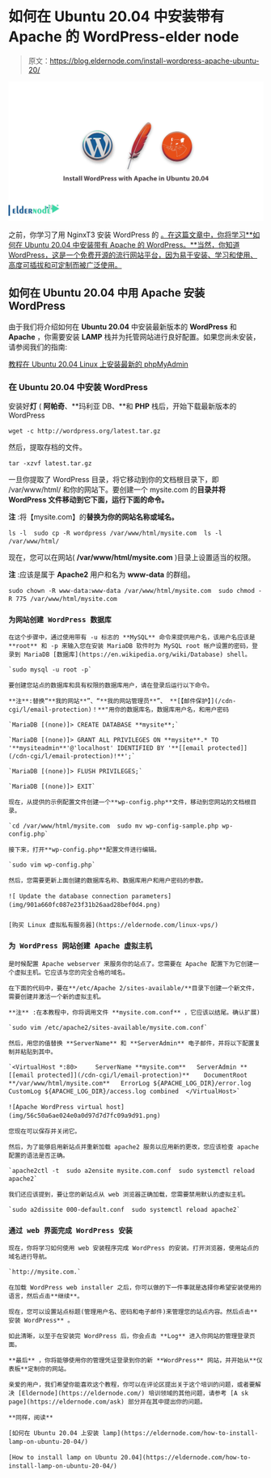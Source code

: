 # 如何在 Ubuntu 20.04 中安装带有 Apache 的 WordPress-elder node

> 原文：<https://blog.eldernode.com/install-wordpress-apache-ubuntu-20/>

![How to install WordPress with Apache in Ubuntu 20.04](img/8058877897f1dca9173bfb7ae5cba736.png)

之前，你学习了用 NginxT3 安装 WordPress 的 [。在这篇文章中，你将学习**如何在 Ubuntu 20.04 中安装带有 Apache 的 WordPress。**当然，你知道 WordPress，这是一个免费开源的流行网站平台，因为易于安装、学习和使用、高度可插拔和可定制而被广泛使用。](https://eldernode.com/wordpress-installation-nginx-ubuntu20/)

## 如何在 Ubuntu 20.04 中用 Apache 安装 WordPress

由于我们将介绍如何在 **Ubuntu 20.04** 中安装最新版本的 **WordPress** 和 **Apache** ，你需要安装 **LAMP** 栈并为托管网站进行良好配置。如果您尚未安装，请参阅我们的指南:

[教程在 Ubuntu 20.04 Linux 上安装最新的 phpMyAdmin](https://eldernode.com/install-the-latest-phpmyadmin-on-ubuntu-20/)

### 在 Ubuntu 20.04 中安装 WordPress

安装好**灯** ( **阿帕奇**、**玛利亚 DB、**和 **PHP** 栈后，开始下载最新版本的 WordPress

```
wget -c http://wordpress.org/latest.tar.gz 
```

然后，提取存档的文件。

```
tar -xzvf latest.tar.gz
```

一旦你提取了 WordPress 目录，将它移动到你的文档根目录下，即 /var/www/html/ 和你的网站下。要创建一个 mysite.com 的**目录并将 WordPress 文件移动到它下面，运行下面的命令。**

**注** :将【mysite.com】的**替换为你的网站名称或域名。**

```
ls -l  sudo cp -R wordpress /var/www/html/mysite.com  ls -l /var/www/html/
```

现在，您可以在网站( **/var/www/html/mysite.com** )目录上设置适当的权限。

**注** :应该是属于 **Apache2** 用户和名为 **www-data** 的群组。

```
sudo chown -R www-data:www-data /var/www/html/mysite.com  sudo chmod -R 775 /var/www/html/mysite.com
```

### `为网站创建 WordPress 数据库`

`在这个步骤中，通过使用带有 -u 标志的 **MySQL** 命令来提供用户名，该用户名应该是 **root** 和 -p 来输入您在安装 MariaDB 软件时为 MySQL root 帐户设置的密码，登录到 MariaDB [数据库](https://en.wikipedia.org/wiki/Database) shell。`

```
`sudo mysql -u root -p` 
```

`要创建您站点的数据库和具有权限的数据库用户，请在登录后运行以下命令。`

`**注**:替换“**我的网站**”、“**我的网站管理员**”、 **[【邮件保护】](/cdn-cgi/l/email-protection)！**"用你的数据库名，数据库用户名，和用户密码`

```
`MariaDB [(none)]> CREATE DATABASE **mysite**;`
```

```
`MariaDB [(none)]> GRANT ALL PRIVILEGES ON **mysite**.* TO '**mysiteadmin**'@'localhost' IDENTIFIED BY '**[[email protected]](/cdn-cgi/l/email-protection)!**';` 
```

```
`MariaDB [(none)]> FLUSH PRIVILEGES;`
```

```
`MariaDB [(none)]> EXIT`
```

`现在，从提供的示例配置文件创建一个**wp-config.php**文件，移动到您网站的文档根目录。`

```
`cd /var/www/html/mysite.com  sudo mv wp-config-sample.php wp-config.php`
```

`接下来，打开**wp-config.php**配置文件进行编辑。`

```
`sudo vim wp-config.php`
```

`然后，您需要更新上面创建的数据库名称、数据库用户和用户密码的参数。`

`![ Update the database connection parameters](img/901a660fc087e23f31b26aad28bef0d4.png)`

### 

`[购买 Linux 虚拟私有服务器](https://eldernode.com/linux-vps/)`

### `为 WordPress 网站创建 Apache 虚拟主机`

`是时候配置 Apache webserver 来服务你的站点了。您需要在 Apache 配置下为它创建一个虚拟主机。它应该与您的完全合格的域名。`

`在下面的代码中，要在**/etc/Apache 2/sites-available/**目录下创建一个新文件，需要创建并激活一个新的虚拟主机。`

`**注** :在本教程中，你将调用文件 **mysite.com.conf** ，它应该以结尾。确认扩展)`

```
`sudo vim /etc/apache2/sites-available/mysite.com.conf`
```

`然后，用您的值替换 **ServerName** 和 **ServerAdmin** 电子邮件，并将以下配置复制并粘贴到其中。`

```
`<VirtualHost *:80>  	ServerName **mysite.com**  	ServerAdmin **[[email protected]](/cdn-cgi/l/email-protection)**  	DocumentRoot **/var/www/html/mysite.com**  	ErrorLog ${APACHE_LOG_DIR}/error.log  	CustomLog ${APACHE_LOG_DIR}/access.log combined  </VirtualHost>` 
```

`![Apache WordPress virtual host](img/56c50a6ae024e0a0d97d7d7fc09a9d91.png)`

`您现在可以保存并关闭它。`

`然后，为了能够启用新站点并重新加载 apache2 服务以应用新的更改，您应该检查 apache 配置的语法是否正确。`

```
`apache2ctl -t  sudo a2ensite mysite.com.conf  sudo systemctl reload apache2`
```

`我们还应该提到，要让您的新站点从 web 浏览器正确加载，您需要禁用默认的虚拟主机。`

```
`sudo a2dissite 000-default.conf  sudo systemctl reload apache2` 
```

### `通过 web 界面完成 WordPress 安装`

`现在，你将学习如何使用 web 安装程序完成 WordPress 的安装。打开浏览器，使用站点的域名进行导航。`

```
`http://mysite.com.`
```

`在加载 WordPress web installer 之后，你可以做的下一件事就是选择你希望安装使用的语言，然后点击**继续**。`

`现在，您可以设置站点标题(管理用户名、密码和电子邮件)来管理您的站点内容。然后点击**安装 WordPress** 。`

`如此清晰，以至于在安装完 WordPress 后，你会点击 **Log** 进入你网站的管理登录页面。`

`**最后** ，你将能够使用你的管理凭证登录到你的新 **WordPress** 网站，并开始从**仪表板**定制你的网站。`

`亲爱的用户，我们希望你能喜欢这个教程，你可以在评论区提出关于这个培训的问题，或者要解决 [Eldernode](https://eldernode.com/) 培训领域的其他问题，请参考 [A sk page](https://eldernode.com/ask) 部分并在其中提出你的问题。`

`**同样，阅读**`

`[如何在 Ubuntu 20.04 上安装 lamp](https://eldernode.com/how-to-install-lamp-on-ubuntu-20-04/)`

`[How to install lamp on Ubuntu 20.04](https://eldernode.com/how-to-install-lamp-on-ubuntu-20-04/)`